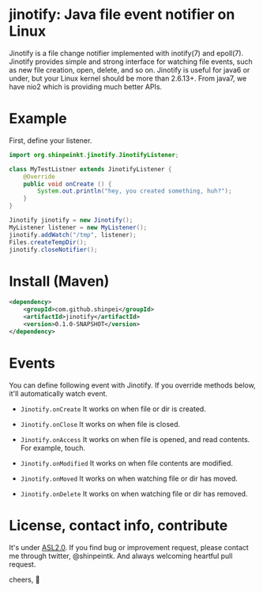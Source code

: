jinotify: Java file event notifier on Linux
==================================
Jinotify is a file change notifier implemented with inotify(7) and epoll(7). Jinotify provides simple and strong interface for watching file events, such as new file creation, open, delete, and so on. Jinotify is useful for java6 or under, but your Linux kernel should be more than 2.6.13+. From java7, we have nio2 which is providing much better APIs.

Example
===============
First, define your listener.

```java
import org.shinpeinkt.jinotify.JinotifyListener;

class MyTestListner extends JinotifyListener {
    @Override
    public void onCreate () {
        System.out.println("hey, you created something, huh?");
    }
}

Jinotify jinotify = new Jinotify();
MyListener listener = new MyListener();
jinotify.addWatch("/tmp", listener);
Files.createTempDir();
jinotify.closeNotifier();
```

Install (Maven)
===============
```xml
<dependency>
    <groupId>com.github.shinpei</groupId>
    <artifactId>jinotify</artifactId>
    <version>0.1.0-SNAPSHOT</version>
</dependency>
```

Events
===============
You can define following event with Jinotify. If you override methods below, it'll automatically watch event.

+ `Jinotify.onCreate`
	It works on when file or dir is created. 

+ `Jinotify.onClose`
	It works on when file is closed.

+ `Jinotify.onAccess`
	It works on when file is opened, and read contents. For example, touch.

+ `Jinotify.onModified`
	It works on when file contents are modified.

+ `Jinotify.onMoved`
	It works on when watching file or dir has moved.

+ `Jinotify.onDelete`
	It works on when watching file or dir has removed.

License, contact info, contribute
===============
It's under [ASL2.0](http://www.apache.org/licenses/LICENSE-2.0). If you find bug or improvement request, please contact me through twitter, @shinpeintk. And always welcoming heartful pull request.

cheers, :beers:
